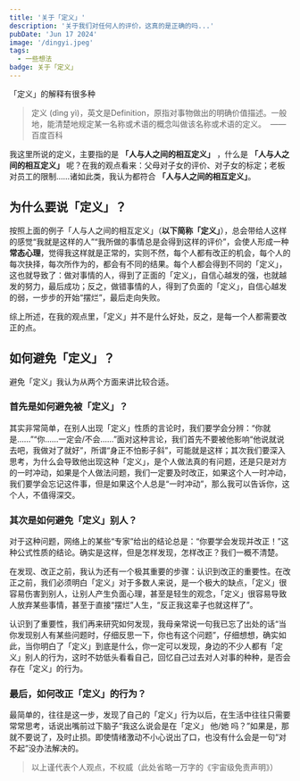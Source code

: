 ```yaml
---
title: '关于「定义」'
description: '关于我们对任何人的评价，这真的是正确的吗...'
pubDate: 'Jun 17 2024'
image: '/dingyi.jpeg'
tags:
  - 一些想法
badge: 关于「定义」
---
```


「定义」的解释有很多种

> 定义 (dìng yì)，英文是Definition，原指对事物做出的明确价值描述。一般地，能清楚地规定某一名称或术语的概念叫做该名称或术语的定义。  ——百度百科

我这里所说的定义，主要指的是 **「人与人之间的相互定义」** ，什么是 **「人与人之间的相互定义」** 呢？在我的观点看来：父母对子女的评价、对子女的标定；老板对员工的限制……诸如此类，我认为都符合 **「人与人之间的相互定义」**。

## 为什么要说「定义」？

按照上面的例子「人与人之间的相互定义」（**以下简称「定义」**），总会带给人这样的感觉“我就是这样的人”“我所做的事情总是会得到这样的评价”，会使人形成一种**常态心理**，觉得我这样就是正常的，实则不然，每个人都有改正的机会，每个人的每次抉择，每次所作为的，都会有不同的结果。每个人都会得到不同的「定义」，这也就导致了：做对事情的人，得到了正面的「定义」，自信心越发的强，也就越发的努力，最后成功；反之，做错事情的人，得到了负面的「定义」，自信心越发的弱，一步步的开始“摆烂”，最后走向失败。

综上所述，在我的观点里，「定义」并不是什么好处，反之，是每一个人都需要改正的点。

## 如何避免「定义」？

避免「定义」我认为从两个方面来讲比较合适。

### 首先是如何避免被「定义」？

其实非常简单，在别人出现「定义」性质的言论时，我们要学会分辨：“你就是……”“你……一定会/不会……”面对这种言论，我们首先不要被他影响“他说就说去吧，我做对了就好”，所谓“身正不怕影子斜”，可能就是这样；其次我们要深入思考，为什么会导致他出现这种「定义」，是个人做法真的有问题，还是只是对方的一时冲动，如果是个人做法问题，我们一定要及时改正，如果这个人一时冲动，我们要学会忘记这件事，但是如果这个人总是“一时冲动”，那么我可以告诉你，这个人，不值得深交。

### 其次是如何避免「定义」别人？

对于这种问题，网络上的某些“专家”给出的结论总是：“你要学会发现并改正！”这种公式性质的结论。确实是这样，但是怎样发现，怎样改正？我们一概不清楚。

在发现、改正之前，我认为还有一个极其重要的步骤：认识到改正的重要性。在改正之前，我们必须明白「定义」对于多数人来说，是一个极大的缺点，「定义」很容易伤害到别人，让别人产生负面心理，甚至是轻生的观念，「定义」很容易导致人放弃某些事情，甚至于直接“摆烂”人生，“反正我这辈子也就这样了”。

认识到了重要性，我们再来研究如何发现，我母亲常说一句我已忘了出处的话“当你发现别人有某些问题时，仔细反思一下，你也有这个问题”，仔细想想，确实如此，当你明白了「定义」到底是什么，你一定可以发现，身边的不少人都有「定义」别人的行为，这时不妨低头看看自己，回忆自己过去对人对事的种种，是否会存在「定义」的行为。

### 最后，如何改正「定义」的行为？

最简单的，往往是这一步，发现了自己的「定义」行为以后，在生活中往往只需要常常思考，话说出嘴前过下脑子“我这么说会是在「定义」 他/她 吗？”如果是，那就不要说了，及时止损。即使情绪激动不小心说出了口，也没有什么会是一句“对不起”没办法解决的。

> 以上谨代表个人观点，不权威（此处省略一万字的《宇宙级免责声明》）